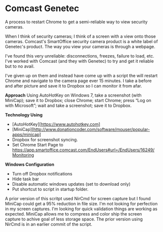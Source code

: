 # Comcast Genetec
A process to restart Chrome to get a semi-reliable way to view security cameras. 

When I think of security cameras; I think of a screen with a view onto those cameras. Comcast's SmartOffice security camera product is a white label of Genetec's product. The way you view your cameras is through a webpage.

I've found this very unreliable: disconnections, freezes, failure to load, etc. I've worked with Comcast (and they with Genetec) to try and get it reliable but to no avail. 

I've given up on them and instead have come up with a script the will restart Chrome and navigate to the camera page ever 15 minutes. I take a before and after picture and save it to Dropbox so I can monitor it from afar. 

**Approach**
Using AutoHotKey on Windows 7, take a screenshot (with MiniCap); save it to Dropbox; close Chrome; start Chrome; press “Log on with Microsoft”; wait and take a screenshot; save it to Dropbox.

**Technology Using**
* [AutoHotKey][https://www.autohotkey.com]
* [MiniCap][http://www.donationcoder.com/software/mouser/popular-apps/minicap]
* Dropbox for screenshot syncing.
* Set Chrome Start Page to https://app.smartoffice.comcast.com/EndUsers#url=/EndUsers/16249/Monitoring
	
**Windows Configuration**
* Turn off Dropbox notifications
* Hide task bar
* Disable automatic windows updates (set to download only)
* Put shortcut to script in startup folder. 

A prior version of this scritpt used NirCmd for screen capture but I found MiniCap could get a 95% reduction in file size. I'm not looking for perfection in my screen captures. I'm looking for quick validation things are working as expected. MiniCap allows me to compress and color ship the screen capture to achive goal of less storage space. The prior version using NirCmd is in an earlier commit of the script.